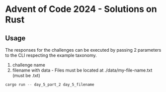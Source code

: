 # Advent of Code 2024 - Solutions on Rust

## Usage
The responses for the challenges can be executed by passing 2 parameters to the CLI respecting the example taxonomy.
1. challenge name 
2. filename with data - Files must be located at ./data/my-file-name.txt (must be .txt)

```rust
cargo run -- day_5_part_2 day_5_filename
```